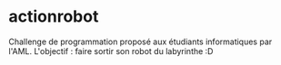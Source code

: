 # actionrobot
Challenge de programmation proposé aux étudiants informatiques par l'AML. L'objectif : faire sortir son robot du labyrinthe :D 
